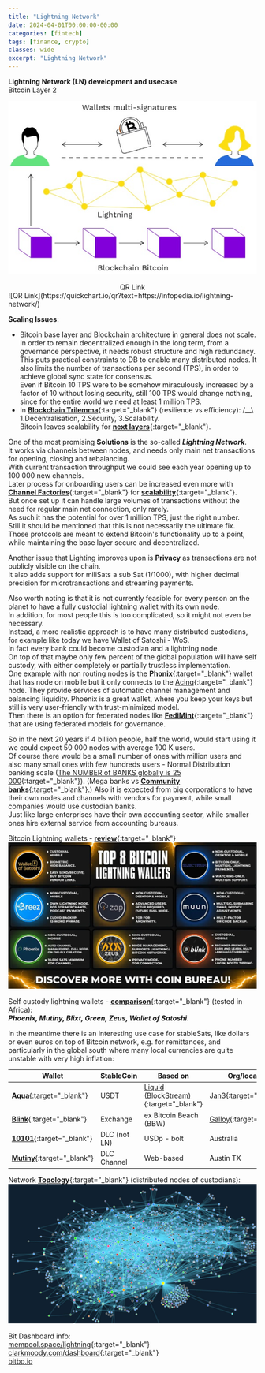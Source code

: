 ```yaml
---
title: "Lightning Network"
date: 2024-04-01T00:00:00-00:00
categories: [fintech]
tags: [finance, crypto]
classes: wide
excerpt: "Lightning Network"
---
```


**Lightning Network (LN) development and usecase**<br>
Bitcoin Layer 2

![bitcoin-future](https://raw.githubusercontent.com/borisdj/borisdj.github.io/main/assets/images/lightning-network/lightning-model.jpg)

<center>QR Link</center>
![QR Link](https://quickchart.io/qr?text=https://infopedia.io/lightning-network/)

**Scaling Issues**:
* Bitcoin base layer and Blockchain architecture in general does not scale.  
In order to remain decentralized enough in the long term, from a governance perspective, it needs robust structure and high redundancy.  
This puts practical constraints to DB to enable many distributed nodes. It also limits the number of transactions per second (TPS), in order to achieve global sync state for consensus.  
Even if Bitcoin 10 TPS were to be somehow miraculously increased by a factor of 10 without losing security, still 100 TPS would change nothing, since for the entire world we need at least 1 million TPS.
* In [**Blockchain Trilemma**](https://medium.com/@chainway_xyz/the-true-trilemma-for-bitcoin-layers-06855d535b95){:target="_blank"} (resilience vs efficiency): /__\ 1.Decentralisation, 2.Security, 3.Scalability.  
Bitcoin leaves scalability for [**next layers**](https://www.minima.global/post/taking-blockchain-scalability-to-the-next-layer){:target="_blank"}.

One of the most promising **Solutions** is the so-called ***Lightning Network***.  
It works via channels between nodes, and needs only main net transactions for opening, closing and rebalancing.  
With current transaction throughput we could see each year opening up to 100 000 new channels.  
Later process for onboarding users can be increased even more with [**Channel Factories**](https://bitcoinops.org/en/topics/channel-factories/){:target="_blank"} for [**scalability**](https://bitcoin.stackexchange.com/questions/67158/what-are-channel-factories-and-how-do-they-work){:target="_blank"}.  
But once set up it can handle large volumes of transactions without the need for regular main net connection, only rarely.  
As such it has the potential for over 1 million TPS, just the right number.  
Still it should be mentioned that this is not necessarily the ultimate fix. Those protocols are meant to extend Bitcoin's functionality up to a point, while maintaining the base layer secure and decentralized.  

Another issue that Lighting improves upon is **Privacy** as transactions are not publicly visible on the chain.  
It also adds support for miliSats a sub Sat (1/1000), with higher decimal precision for microtransactions and streaming payments.  

Also worth noting is that it is not currently feasible for every person on the planet to have a fully custodial lightning wallet with its own node.  
In addition, for most people this is too complicated, so it might not even be necessary.  
Instead, a more realistic approach is to have many distributed custodians, for example like today we have Wallet of Satoshi - WoS.  
In fact every bank could become custodian and a lightning node.  
On top of that maybe only few percent of the global population will have self custody, with either completely or partially trustless implementation.  
One example with non routing nodes is the [**Phonix**](https://phoenix.acinq.co/){:target="_blank"} wallet that has node on mobile but it only connects to the  [Acinq](https://acinq.co/){:target="_blank"} node. They provide services of automatic channel management and balancing liquidity. Phoenix is a great wallet, where you keep your keys but still is very user-friendly with trust-minimized model.  
Then there is an option for federated nodes like [**FediMint**](https://fedimint.org/){:target="_blank"} that are using federated models for governance.  

So in the next 20 years if 4 billion people, half the world, would start using it we could expect 50 000 nodes with average 100 K users.  
Of course there would be a small number of ones with million users and also many small ones with few hundreds users - Normal Distribution banking scale ([The NUMBER of BANKS globally is 25 000](https://www.linkedin.com/pulse/how-many-banks-globally-david-gyori){:target="_blank"}). 
(Mega banks vs [**Community banks**](https://www.extractable.com/insights/by-the-numbers-mega-banks-vs-community-banks/){:target="_blank"}.)
Also it is expected from big corporations to have their own nodes and channels with vendors for payment, while small companies would use custodian banks.  
Just like large enterprises have their own accounting sector, while smaller ones hire external service from accounting bureaus.  

Bitcoin Lightning wallets - [**review**](https://www.coinbureau.com/analysis/best-bitcoin-lightning-wallets/){:target="_blank"}  
![wallets](https://raw.githubusercontent.com/borisdj/borisdj.github.io/main/assets/images/lightning-network/lightning-wallets.jpg)

Self custody lightning wallets - [**comparison**](https://www.coindesk.com/consensus-magazine/2024/01/26/which-is-the-best-self-custody-lightning-wallet/){:target="_blank"} (tested in Africa):  
***Phoenix, Mutiny, Blixt, Green, Zeus, Wallet of Satoshi***.

In the meantime there is an interesting use case for stableSats, like dollars or even euros on top of Bitcoin network, e.g. for remittances, and particularly in the global south where many local currencies are quite unstable with very high inflation:

| Wallet | StableCoin | Based on| Org/location  |
| -----  | ---------- | ------- | ------------- |
| [**Aqua**](https://aquawallet.io/){:target="_blank"}  | USDT | [Liquid (BlockStream)](https://liquid.net/){:target="_blank"} | [Jan3](https://jan3.com/){:target="_blank"} |
| [**Blink**](https://www.blink.sv/){:target="_blank"}  | Exchange | ex Bitcoin Beach (BBW) | [Galloy](https://galoy.io/){:target="_blank"} |
| [**10101**](https://10101.finance/){:target="_blank"} | DLC (not LN) | USDp - bolt | Australia |
| [**Mutiny**](https://www.mutinywallet.com/){:target="_blank"} | DLC Channel | Web-based  | Austin TX |

Network [**Topology**](https://appliednetsci.springeropen.com/articles/10.1007/s41109-023-00602-2){:target="_blank"} (distributed nodes of custodians):  
![graph](https://raw.githubusercontent.com/borisdj/borisdj.github.io/main/assets/images/lightning-network/lightning-graph.jpg)

Bit Dashboard info:  
[mempool.space/lightning](https://mempool.space/lightning){:target="_blank"}  
[clarkmoody.com/dashboard](https://bitcoin.clarkmoody.com/dashboard/){:target="_blank"}  
[bitbo.io](https://bitbo.io/target="_blank")  

